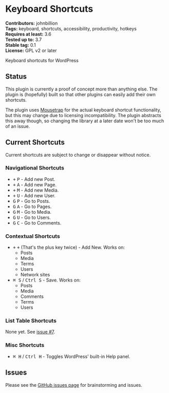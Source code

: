 # Keyboard Shortcuts #

**Contributors:** johnbillion  
**Tags:** keyboard, shortcuts, accessibility, productivity, hotkeys  
**Requires at least:** 3.6  
**Tested up to:** 3.7  
**Stable tag:** 0.1  
**License:** GPL v2 or later  

Keyboard shortcuts for WordPress

## Status ##

This plugin is currently a proof of concept more than anything else. The plugin is (hopefully) built so that other plugins can easily add their own shortcuts.

The plugin uses [Mousetrap](https://github.com/ccampbell/mousetrap/) for the actual keyboard shortcut functionality, but this may change due to licensing incompatibility. The plugin abstracts this away though, so changing the library at a later date won't be too much of an issue.

## Current Shortcuts ##

Current shortcuts are subject to change or disappear without notice.

### Navigational Shortcuts ###

 * <kbd>+</kbd> <kbd>P</kbd> - Add new Post.
 * <kbd>+</kbd> <kbd>A</kbd> - Add new Page.
 * <kbd>+</kbd> <kbd>M</kbd> - Add new Media.
 * <kbd>+</kbd> <kbd>U</kbd> - Add new User.
 * <kbd>G</kbd> <kbd>P</kbd> - Go to Posts.
 * <kbd>G</kbd> <kbd>A</kbd> - Go to Pages.
 * <kbd>G</kbd> <kbd>M</kbd> - Go to Media.
 * <kbd>G</kbd> <kbd>U</kbd> - Go to Users.
 * <kbd>G</kbd> <kbd>C</kbd> - Go to Comments.

### Contextual Shortcuts ###

 * <kbd>+</kbd> <kbd>+</kbd> (That's the plus key twice) - Add New. Works on:
    * Posts
    * Media
    * Terms
    * Users
    * Network sites
 * <kbd>&#x2318; S</kbd> / <kbd>Ctrl S</kbd> - Save. Works on:
    * Posts
    * Media
    * Comments
    * Terms
    * Users

### List Table Shortcuts ###

None yet. See [issue #7](https://github.com/johnbillion/wordpress-keyboard-shortcuts/issues/7).

### Misc Shortcuts ###

 * <kbd>&#x2318; H</kbd> / <kbd>Ctrl H</kbd> - Toggles WordPress' built-in Help panel.

## Issues ##

Please see the [GitHub issues page](https://github.com/johnbillion/wordpress-keyboard-shortcuts/issues) for brainstorming and issues.
